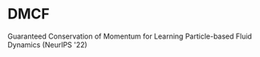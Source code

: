 # DMCF
Guaranteed Conservation of Momentum for Learning Particle-based Fluid Dynamics (NeurIPS '22)
